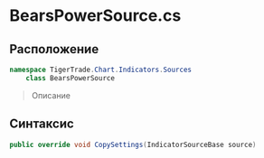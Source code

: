 
# BearsPowerSource.cs
## Расположение
```csharp
namespace TigerTrade.Chart.Indicators.Sources  
    class BearsPowerSource
```

> Описание

## Синтаксис
```csharp
public override void CopySettings(IndicatorSourceBase source)
```
